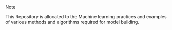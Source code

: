 >[!NOTE] 
> This Repository is allocated  to the Machine learning practices and examples of various methods and algorithms required for model building. 